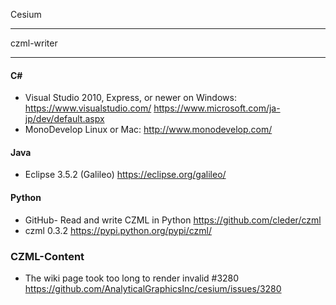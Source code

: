 Cesium
___________




czml-writer
_____________

#### C#
- Visual Studio 2010, Express, or newer on Windows:
    https://www.visualstudio.com/
    https://www.microsoft.com/ja-jp/dev/default.aspx
- MonoDevelop Linux or Mac:
    http://www.monodevelop.com/

#### Java
- Eclipse 3.5.2 (Galileo)
    https://eclipse.org/galileo/

#### Python
- GitHub- Read and write CZML in Python
    https://github.com/cleder/czml
- czml 0.3.2
    https://pypi.python.org/pypi/czml/

### CZML-Content
- The wiki page took too long to render invalid #3280
  https://github.com/AnalyticalGraphicsInc/cesium/issues/3280


